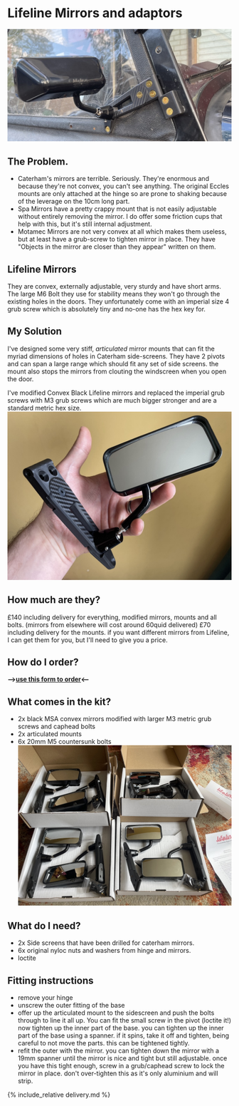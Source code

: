 # Lifeline Mirrors and adaptors 

![lifeline-wide.jpg](img/lifeline-wide.jpg)

## The Problem.
* Caterham's mirrors are terrible. Seriously. They're enormous and because they're not convex, you can't see anything. The original Eccles mounts are only attached at the hinge so are prone to shaking because of the leverage on the 10cm long part.
* Spa Mirrors have a pretty crappy mount that is not easily adjustable without entirely removing the mirror. I do offer some friction cups that help with this, but it's still internal adjustment.
* Motamec Mirrors are not very convex at all which makes them useless, but at least have a grub-screw to tighten mirror in place. They have "Objects in the mirror are closer than they appear" written on them. 

## Lifeline Mirrors
They are convex, externally adjustable, very sturdy and have short arms. The large M6 Bolt they use for stability means they won't go through the existing holes in the doors. They unfortunately come with an imperial size 4 grub screw which is absolutely tiny and no-one has the hex key for.

## My Solution
I've designed some very stiff, _articulated_ mirror mounts that can fit the myriad dimensions of holes in Caterham side-screens. They have 2 pivots and can span a large range which should fit any set of side screens. the mount also stops the mirrors from clouting the windscreen when you open the door.

I've modified Convex Black Lifeline mirrors and replaced the imperial grub screws with M3 grub screws which are much bigger stronger and are a standard metric hex size.
![lifeline-hand.jpg](img/lifeline-hand.jpeg)

## How much are they?
£140 including delivery for everything, modified mirrors, mounts and all bolts. (mirrors from elsewhere will cost around 60quid delivered)
£70 including delivery for the mounts.
if you want different mirrors from Lifeline, I can get them for you, but I'll need to give you a price.

## How do I order?
<b>-->[use this form to order](https://forms.gle/athdrwR55KYqTNVB6)<-- </b>

## What comes in the kit?
* 2x black MSA convex mirrors modified with larger M3 metric grub screws and caphead bolts
* 2x articulated mounts
* 6x 20mm M5 countersunk bolts
  ![lifeline-boxes.jpg](img/lifeline-boxes.jpeg)

## What do I need?
* 2x Side screens that have been drilled for caterham mirrors.
* 6x original nyloc nuts and washers from hinge and mirrors.
* loctite

## Fitting instructions
* remove your hinge
* unscrew the outer fitting of the base
* offer up the articulated mount to the sidescreen and push the bolts through to line it all up. You can fit the small screw in the pivot (loctite it!) now tighten up the inner part of the base. you can tighten up the inner part of the base using a spanner. if it spins, take it off and tighten, being careful to not move the parts. this can be tightened tightly.
* refit the outer with the mirror. you can tighten down the mirror with a 19mm spanner until the mirror is nice and tight but still adjustable. once you have this tight enough, screw in a grub/caphead screw to lock the mirror in place. don't over-tighten this as it's only aluminium and will strip.


{% include_relative delivery.md %}